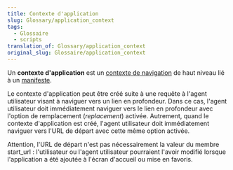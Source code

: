 ```yaml
---
title: Contexte d'application
slug: Glossary/application_context
tags:
  - Glossaire
  - scripts
translation_of: Glossary/application_context
original_slug: Glossaire/application_context
---
```


Un **contexte d'application** est un [contexte de navigation](/fr/docs/Glossaire/Browsing_context) de haut niveau lié à un [manifeste](/fr/docs/Web/Manifest).

Le contexte d'application peut être créé suite à une requête à l'agent utilisateur visant à naviguer vers un lien en profondeur. Dans ce cas, l'agent utilisateur doit immédiatement naviguer vers le lien en profondeur avec l'option de remplacement (_replacement_) activée. Autrement, quand le contexte d'application est créé, l'agent utilisateur doit immédiatement naviguer vers l'URL de départ avec cette même option activée.

Attention, l'URL de départ n'est pas nécessairement la valeur du membre start_url : l'utilisateur ou l'agent utilisateur pourraient l'avoir modifié lorsque l'application a été ajoutée à l'écran d'accueil ou mise en favoris.
